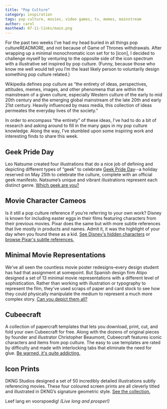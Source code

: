 ```yaml
---
title: "Pop Culture"
category: inspiration
tags: pop culture, movies, video games, tv, memes, mainstream
author: carol
masthead: 07-11-links/main.png
---
```


For the past two weeks I’ve had my head buried in all things pop cultureREADMORE, and not because of Game of Thrones withdrawals. After wrapping up a minimal monochromatic icon set for to [icon], I decided to challenge myself by venturing to the opposite side of the icon spectrum with a illustrative set inspired by pop culture. (Funny, because those who know me well would tell you I’m the least likely person to voluntarily design something pop culture related.)

Wikipedia defines pop culture as “the entirety of ideas, perspectives, attitudes, memes, images, and other phenomena that are within the mainstream of a given culture, especially Western culture of the early to mid 20th century and the emerging global mainstream of the late 20th and early 21st century. Heavily influenced by mass media, this collection of ideas permeates the everyday lives of the society.” 

In order to encompass “the entirety” of these ideas, I’ve had to do a bit of research and asking around to fill in the many gaps in my pop culture knowledge. Along the way, I’ve stumbled upon some inspiring work and interesting finds to share this week.

## Geek Pride Day 
Leo Natsume created four illustrations that do a nice job of defining and depicting different types of “geek” to celebrate [Geek Pride Day](http://en.wikipedia.org/wiki/Geek_Pride_Day)--a holiday reserved on May 25th to celebrate the culture, complete with an official geek manifesto. Natsume’s unique and vibrant illustrations represent each distinct genre. [Which geek are you?](https://www.behance.net/gallery/17174585/Geek-Pride-Day)

## Movie Character Cameos
Is it still a pop culture reference if you’re referring to your own work? Disney is known for including easter eggs in their films featuring characters from their previous movies. Pixar does the same but with more subtle references that live mostly in products and names. Admit it, it was the highlight of your day when you found these as a kid. [See Disney's hidden characters](http://mentalfloss.com/article/49221/11-disney-character-cameos-other-disney-movies) or [browse Pixar's subtle references. ](http://mentalfloss.com/article/20793/9-pixar-references-other-pixar-movies)

## Minimal Movie Representations
We’ve all seen the countless movie poster redesigns–every design student has had that assignment at somepoint. But Spanish design firm Atipo designed a set of 13 minimal movie representations with a different level of sophistication. Rather than working with illustration or typography to represent the film, they've used scraps of paper and card stock to see how they could physically manipulate the medium to represent a much more complex story. [Can you depict them all?](http://www.wired.com/2014/07/atipo-minimalist-movie-posters/?mbid=social_fb#slide-id-1191981)

## Cubeecraft
A collection of papercraft templates that lets you download, print, cut, and fold your own Cubeecraft for free. Along with the dozens of original pieces by founder and illustrator Christopher Beaumont, Cubeecraft features iconic characters and items from pop culture. The easy to use templates are rated by difficulty and made with interlocking tabs that eliminate the need for glue. [Be warned, it's quite addicting.](http://www.cubeecraft.com/)

## Icon Prints
DKNG Studios designed a set of 50 incredibly detailed illustrations subtly referencing movies. These four coloured screen prints are all cleverly titled and illustrated in DKNG’s signature geometric style. [See the collection.](http://www.icon.dkngstudios.com/)

Leef lang en voorspoedig! _(Live long and prosper!)_